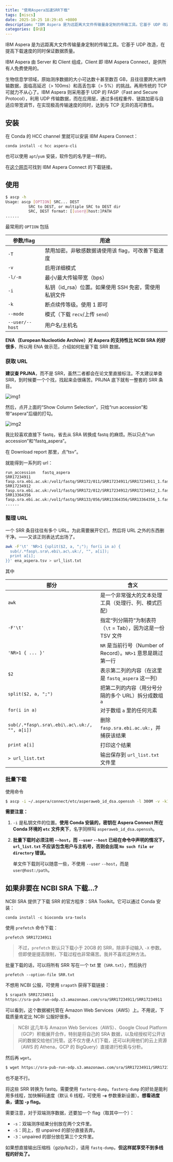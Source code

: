 ```yaml
---
title: "使用Aspera加速SRR下载"
tags: [miscs]
date: 2025-10-25 18:29:45 +0800
description: "IBM Aspera 是为远距离大文件传输量身定制的传输工具。它基于 UDP 改造，在提高下载速度的同时保证数据质量。"
categories: [杂谈]
---
```


IBM Aspera 是为远距离大文件传输量身定制的传输工具。它基于 UDP 改造，在提高下载速度的同时保证数据质量。

IBM Aspera 由 Server 和 Client 组成，Client 即 IBM Aspera Connect，是供所有人免费使用的。

生物信息学领域，原始测序数据的大小可达数十甚至数百 GB，且往往要跨大洲传输数据，面临高延迟（> 100ms）和高丢包率（> 5%）的挑战。再用传统的 TCP 可就力不从心了。IBM Aspera 则采用基于 UDP 的 FASP（Fast and Secure Protocol），利用 UDP 传输数据，而在应用层，通过多线程重传、链路加密与自适应带宽调节，在实现极高传输速度的同时，达到与 TCP 无异的高可靠性。

## 安装

在 Conda 的 HCC channel 里就可以安装 IBM Aspera Connect：

`conda install -c hcc aspera-cli`

也可以使用 `apt`/`yum` 安装，软件包的名字是一样的。

在[这个网页](https://www.ibm.com/cn-zh/products/aspera/downloads#cds)可找到 IBM Aspera Connect 的下载链接。

## 使用

```sh
$ ascp -h
Usage: ascp [OPTION] SRC... DEST
          SRC to DEST, or multiple SRC to DEST dir
          SRC, DEST format: [[user@]host:]PATH
......
```

最常用的 `OPTION` 包括

| 参数/flag       | 用途                                                  |
| --------------- | ----------------------------------------------------- |
| `-T`            | 禁用加密。非敏感数据请使用该 flag，可改善下载速度     |
| `-v`            | 启用详细模式                                          |
| `-l/-m`         | 最小/最大传输带宽（bps）                              |
| `-i`            | 私钥（id_rsa）位置。如果使用 SSH 免密，需使用私钥文件 |
| `-k`            | 断点续传等级。使用 1 即可                             |
| `--mode`        | 模式（下载 `recv`/上传 `send`）                       |
| `--user/--host` | 用户名/主机名                                         |

**ENA（European Nucleotide Archive）对 Aspera 的支持性比 NCBI SRA 的好很多**，所以用 ENA 做示范，介绍如何批量下载 SRR 数据。

### 获取 URL

**建议查 PRJNA**，而不是 SRR，虽然二者都会在论文里直接标注。不太建议单查 SRR，到时候要一个个找，找起来会很痛苦。PRJNA 底下就有一整套的 SRR 条目。

![img1](https://origin.picgo.net/2025/10/25/img1b74202db19689c63.png)

然后，点开上面的“Show Column Selection”，只给“run accession”和带“aspera”后缀的打勾。

![img2](https://origin.picgo.net/2025/10/25/img264774d011bc8c945.png)

我比较喜欢直接下 fastq，省去从 SRA 转换成 fastq 的麻烦。所以只点“run accession”和“fastq_aspera”。

在 Download report 那里，点“tsv”。

就能得到一系列的 url：

```
run_accession	fastq_aspera
SRR17234911	fasp.sra.ebi.ac.uk:/vol1/fastq/SRR172/011/SRR17234911/SRR17234911_1.fastq.gz;fasp.sra.ebi.ac.uk:/vol1/fastq/SRR172/011/SRR17234911/SRR17234911_2.fastq.gz
SRR17234912	fasp.sra.ebi.ac.uk:/vol1/fastq/SRR172/012/SRR17234912/SRR17234912_1.fastq.gz;fasp.sra.ebi.ac.uk:/vol1/fastq/SRR172/012/SRR17234912/SRR17234912_2.fastq.gz
SRR13364356	fasp.sra.ebi.ac.uk:/vol1/fastq/SRR133/056/SRR13364356/SRR13364356_1.fastq.gz;fasp.sra.ebi.ac.uk:/vol1/fastq/SRR133/056/SRR13364356/SRR13364356_2.fastq.gz
......
```

### 整理 URL

一个 SRR 条目往往有多个 URL。为此需要展开它们，然后将 URL 之外的东西删干净。——又该正则表达式出场了。

```sh
awk -F'\t' 'NR>1 {split($2, a, ";"); for(i in a) {
  sub(/.*fasp\.sra\.ebi\.ac\.uk:/, "", a[i]);
  print a[i];
}}' ena_aspera.tsv > url_list.txt

```

其中

| 部分                                         | 含义                                                         |
| -------------------------------------------- | ------------------------------------------------------------ |
| `awk`                                        | 是一个非常强大的文本处理工具（处理行、列、模式匹配）         |
| `-F'\t'`                                     | 指定“列分隔符”为制表符（`\t` = Tab），因为这是一份 TSV 文件  |
| `'NR>1 { ... }'`                             | `NR` 是当前行号（Number of Record）。`NR>1` 意思是跳过第一行 |
| `$2`                                         | 表示第二列的内容（在这里是 `fastq_aspera` 这一列）           |
| `split($2, a, ";")`                          | 把第二列的内容（用分号分隔的多个 URL）拆分成数组 `a`         |
| `for(i in a)`                                | 对于数组 `a` 里的任何元素                                    |
| `sub(/.*fasp\.sra\.ebi\.ac\.uk:/, "", a[i])` | 删除`fasp.sra.ebi.ac.uk:`，并捕获该结果                      |
| `print a[i]`                                 | 打印这个结果                                                 |
| `> url_list.txt`                             | 输出保存到 `url_list.txt` 文件里                             |

### 批量下载

使用命令

```sh
$ ascp -i ~/.aspera/connect/etc/asperaweb_id_dsa.openssh -l 300M -v -k1 -P33001 --mode recv --user era-fasp --host fasp.sra.ebi.ac.uk --file-list url_list.txt .
```

**需要注意：**

1. `-i` 是私钥文件的位置。**使用 Conda 安装的，密钥在 Aspera Connect 所在 Conda 环境的 `etc` 文件夹下**，名字同样叫 `asperaweb_id_dsa.openssh`。

2. **批量下载时必须注明 `--host`，而 `--user` `--host` 已经在命令中声明的情况下，`url_list.txt` 不应该包含用户与主机号，否则会出现 `No such file or directory` 错误。**

   单文件下载则可以随意一些，不使用 `--user` `--host`，而是 `user@host:/path`。

## 如果非要在 NCBI SRA 下载...?

NCBI SRA 提供了下载 SRR 的官方程序：SRA Toolkit。它可以通过 Conda 安装：

`conda install -c bioconda sra-tools`

使用 `prefetch` 命令下载：

`prefetch SRR17234911`

> 不过，`prefetch` 默认只下载小于 20GB 的 SRR，除非手动输入 `-X` 参数。但即使是提高限制，下载过程也非常痛苦。我并不喜欢这种方法。

批量下载的话，可以将所有 SRR 写在一个 txt 里（`SRR.txt`），然后执行

`prefetch --option-file SRR.txt`

不想用 NCBI 公服，可使用 `srapath` 获得下载链接：

```sh
$ srapath SRR17234911
https://sra-pub-run-odp.s3.amazonaws.com/sra/SRR17234911/SRR17234911
```

可以看到，这个数据被托管在 Amazon Web Services（AWS）上。不用说，下载质量肯定比 NCBI 公服好很多。

> NCBI 这几年与 Amazon Web Services（AWS）、Google Cloud Platform（GCP）积极展开合作，特别是将自己的 SRA 数据，以及经授权可公开访问的数据交给他们托管。这不仅方便人们下载，还可以利用他们的云上资源（AWS 的 Athena，GCP 的 BigQuery）直接进行检索与分析。

然后再 `wget`。

```sh
$ wget https://sra-pub-run-odp.s3.amazonaws.com/sra/SRR17234911/SRR17234911
```

也不是不行。

将这些 SRR 转换为 fastq，需要使用 `fasterq-dump`。`fasterq-dump` 的好处是能利用多线程，加快解码速度（默认 6 线程，可使用 **`-e`** 参数重新设置）。**想看进度条，请加 `-p` flag。**

需要注意，对于双端测序数据，还要加一个 flag（取其中一个）：

- `-s`：双端测序结果分别放在两个文件里。
- `-S`：同上，但 unpaired 的部分直接丢弃。
- `-3`：unpaired 的部分放在第三个文件里。

如果想直接输出压缩档（gzip/bz2），请用 `fastq-dump`。**但这样就享受不到多线程的好处了。**
